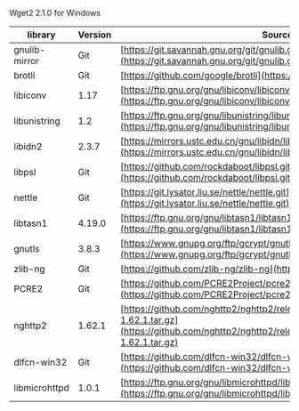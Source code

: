 Wget2 2.1.0 for Windows

| library       | Version  | Source              |
|---------------| ---------------------|-----------------------|
| gnulib-mirror | Git    | [https://git.savannah.gnu.org/git/gnulib.git](https://git.savannah.gnu.org/git/gnulib.git)  |
| brotli        | Git    | [https://github.com/google/brotli](https://github.com/google/brotli)  |
| libiconv      | 1.17   | [https://ftp.gnu.org/gnu/libiconv/libiconv-1.17.tar.gz](https://ftp.gnu.org/gnu/libiconv/libiconv-1.17.tar.gz)  |
| libunistring  | 1.2    | [https://ftp.gnu.org/gnu/libunistring/libunistring-1.2.tar.gz](https://ftp.gnu.org/gnu/libunistring/libunistring-1.2.tar.gz) |
| libidn2       | 2.3.7  | [https://mirrors.ustc.edu.cn/gnu/libidn/libidn2-2.3.7.tar.gz](https://mirrors.ustc.edu.cn/gnu/libidn/libidn2-2.3.7.tar.gz) |
| libpsl        | Git    | [https://github.com/rockdaboot/libpsl.git](https://github.com/rockdaboot/libpsl.git)  |
| nettle        | Git    |[https://git.lysator.liu.se/nettle/nettle.git](https://git.lysator.liu.se/nettle/nettle.git)  |
| libtasn1      | 4.19.0 | [https://ftp.gnu.org/gnu/libtasn1/libtasn1-4.19.0.tar.gz](https://ftp.gnu.org/gnu/libtasn1/libtasn1-4.19.0.tar.gz) |
| gnutls        | 3.8.3  | [https://www.gnupg.org/ftp/gcrypt/gnutls/v3.8/gnutls-3.8.3.tar.xz](https://www.gnupg.org/ftp/gcrypt/gnutls/v3.8/gnutls-3.8.3.tar.xz)  |
| zlib-ng       | Git    | [https://github.com/zlib-ng/zlib-ng](https://github.com/zlib-ng/zlib-ng)  |
| PCRE2         | Git    | [https://github.com/PCRE2Project/pcre2](https://github.com/PCRE2Project/pcre2) |
| nghttp2       | 1.62.1 | [https://github.com/nghttp2/nghttp2/releases/download/v1.62.1/nghttp2-1.62.1.tar.gz](https://github.com/nghttp2/nghttp2/releases/download/v1.62.1/nghttp2-1.62.1.tar.gz)  |
| dlfcn-win32   | Git    | [https://github.com/dlfcn-win32/dlfcn-win32.git](https://github.com/dlfcn-win32/dlfcn-win32.git)  |
| libmicrohttpd | 1.0.1  | [https://ftp.gnu.org/gnu/libmicrohttpd/libmicrohttpd-latest.tar.gz](https://ftp.gnu.org/gnu/libmicrohttpd/libmicrohttpd-latest.tar.gz)  |
